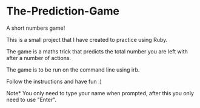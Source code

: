 # The-Prediction-Game
A short numbers game!

This is a small project that I have created to practice using Ruby.

The game is a maths trick that predicts the total number you are left with after a number of actions.

The game is to be run on the command line using irb.

Follow the instructions and have fun :) 

Note* You only need to type your name when prompted, after this you only need to use "Enter".


